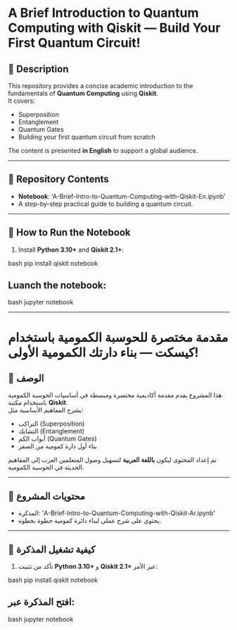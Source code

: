 # A Brief Introduction to Quantum Computing with Qiskit — Build Your First Quantum Circuit!

## 📖 Description
This repository provides a concise academic introduction to the fundamentals of **Quantum Computing** using **Qiskit**.  
It covers:
- Superposition
- Entanglement
- Quantum Gates
- Building your first quantum circuit from scratch

The content is presented **in English** to support a global audience.

---

## 📂 Repository Contents
- **Notebook**: 'A-Brief-Intro-to-Quantum-Computing-with-Qiskit-En.ipynb'
- A step-by-step practical guide to building a quantum circuit.
---

## 🚀 How to Run the Notebook
1. Install **Python 3.10+** and **Qiskit 2.1+**:
   
bash
   pip install qiskit notebook
## Luanch the notebook:
bash
   jupyter notebook

---

# مقدمة مختصرة للحوسبة الكمومية باستخدام كيسكت — بناء دارتك الكمومية الأولى!

## 📖 الوصف
هذا المشروع يقدم مقدمة أكاديمية مختصرة ومبسطة في أساسيات الحوسبة الكمومية باستخدام مكتبة **Qiskit**.  
يشرح المفاهيم الأساسية مثل:
- التراكب (Superposition)
- التشابك (Entanglement)
- أبواب الكم (Quantum Gates)
- بناء أول دارة كمومية من الصفر

تم إعداد المحتوى ليكون **باللغة العربية** لتسهيل وصول المتعلمين العرب إلى المفاهيم الحديثة في الحوسبة الكمومية.

---

## 📂 محتويات المشروع
- المذكرة: 'A-Brief-Intro-to-Quantum-Computing-with-Qiskit-Ar.ipynb'
- يحتوي على شرح عملي لبناء دائرة كمومية خطوة بخطوة.

---

## 🚀 كيفية تشغيل المذكرة
1. تأكد من تثبيت **Python 3.10+** و **Qiskit 2.1+** عبر الأمر:
   
bash
   pip install qiskit notebook
## افتح المذكرة عبر:
bash
   jupyter notebook
